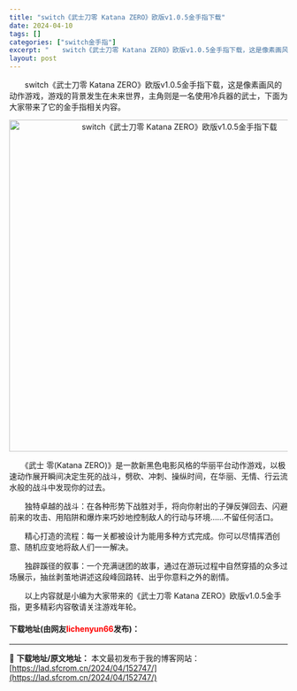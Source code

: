 ```yaml
---
title: "switch《武士刀零 Katana ZERO》欧版v1.0.5金手指下载"
date: 2024-04-10
tags: []
categories: ["switch金手指"]
excerpt: "　　switch《武士刀零 Katana ZERO》欧版v1.0.5金手指下载，这是像素画风的动作游戏，游戏的背景发生在未来世界，主角则是一名使用冷兵器的武士，下面为大家带来了它的金手指相关内容。 　　《武士 零(Katana ZERO)》是一款新黑色电影风格的华丽平台动作游戏，以极速动作展开瞬间决&hellip;"
layout: post
---
```


 <p>　　switch《武士刀零 Katana ZERO》欧版v1.0.5金手指下载，这是像素画风的动作游戏，游戏的背景发生在未来世界，主角则是一名使用冷兵器的武士，下面为大家带来了它的金手指相关内容。</p> <p align="center"><img align="" border="0" src="https://lad.sfcrom.cn/wp-content/uploads/2024/04/20240410_6615dfd411b15.webp" width="600" alt="switch《武士刀零 Katana ZERO》欧版v1.0.5金手指下载" /></p> <p>　　《武士 零(Katana ZERO)》是一款新黑色电影风格的华丽平台动作游戏，以极速动作展开瞬间决定生死的战斗，劈砍、冲刺、操纵时间，在华丽、无情、行云流水般的战斗中发现你的过去。</p> <p>　　独特卓越的战斗：在各种形势下战胜对手，将向你射出的子弹反弹回去、闪避前来的攻击、用陷阱和爆炸来巧妙地控制敌人的行动与环境&hellip;&hellip;不留任何活口。</p> <p>　　精心打造的流程：每一关都被设计为能用多种方式完成。你可以尽情挥洒创意、随机应变地将敌人们一一解决。</p> <p>　　独辟蹊径的叙事：一个充满谜团的故事，通过在游玩过程中自然穿插的众多过场展示，抽丝剥茧地讲述这段峰回路转、出乎你意料之外的剧情。</p> <p>　　以上内容就是小编为大家带来的《武士刀零 Katana ZERO》欧版v1.0.5金手指，更多精彩内容敬请关注游戏年轮。</p> <p><h4>下载地址(由网友<font color="red">lichenyun66</font>发布)：</h4></p> 

---
📖 **下载地址/原文地址：** 本文最初发布于我的博客网站：[https://lad.sfcrom.cn/2024/04/152747/](https://lad.sfcrom.cn/2024/04/152747/)

